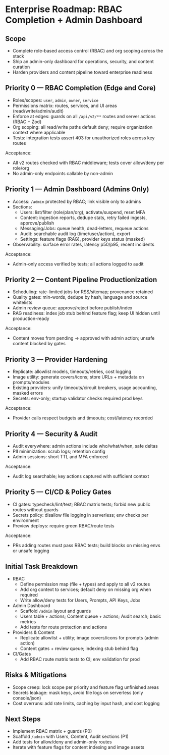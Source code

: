 # Enterprise Roadmap: RBAC Completion + Admin Dashboard

## Scope

- Complete role-based access control (RBAC) and org scoping across the stack
- Ship an admin-only dashboard for operations, security, and content curation
- Harden providers and content pipeline toward enterprise readiness

## Priority 0 — RBAC Completion (Edge and Core)

- Roles/scopes: `user`, `admin`, `owner`, `service`
- Permissions matrix: routes, services, and UI areas (read/write/admin/audit)
- Enforce at edges: guards on all `/api/v2/**` routes and server actions (RBAC + Zod)
- Org scoping: all read/write paths default deny; require organization context where applicable
- Tests: integration tests assert 403 for unauthorized roles across key routes

Acceptance:

- All v2 routes checked with RBAC middleware; tests cover allow/deny per role/org
- No admin-only endpoints callable by non-admin

## Priority 1 — Admin Dashboard (Admins Only)

- Access: `/admin` protected by RBAC; link visible only to admins
- Sections:
  - Users: list/filter (role/plan/org), activate/suspend, reset MFA
  - Content: ingestion reports, dedupe stats, retry failed ingests, approve/publish
  - Messaging/Jobs: queue health, dead-letters, requeue actions
  - Audit: searchable audit log (time/user/action), export
  - Settings: feature flags (RAG), provider keys status (masked)
- Observability: surface error rates, latency p50/p95, recent incidents

Acceptance:

- Admin-only access verified by tests; all actions logged to audit

## Priority 2 — Content Pipeline Productionization

- Scheduling: rate-limited jobs for RSS/sitemap; provenance retained
- Quality gates: min-words, dedupe by hash, language and source whitelists
- Admin review queue: approve/reject before publish/index
- RAG readiness: index job stub behind feature flag; keep UI hidden until production-ready

Acceptance:

- Content moves from pending → approved with admin action; unsafe content blocked by gates

## Priority 3 — Provider Hardening

- Replicate: allowlist models, timeouts/retries, cost logging
- Image utility: generate covers/icons; store URLs + metadata on prompts/modules
- Existing providers: unify timeouts/circuit breakers, usage accounting, masked errors
- Secrets: env-only; startup validator checks required prod keys

Acceptance:

- Provider calls respect budgets and timeouts; cost/latency recorded

## Priority 4 — Security & Audit

- Audit everywhere: admin actions include who/what/when, safe deltas
- PII minimization: scrub logs; retention config
- Admin sessions: short TTL and MFA enforced

Acceptance:

- Audit log searchable; key actions captured with sufficient context

## Priority 5 — CI/CD & Policy Gates

- CI gates: typecheck/lint/test; RBAC matrix tests; forbid new public routes without guards
- Secrets policy: disallow file logging in serverless; env checks per environment
- Preview deploys: require green RBAC/route tests

Acceptance:

- PRs adding routes must pass RBAC tests; build blocks on missing envs or unsafe logging

## Initial Task Breakdown

- RBAC
  - Define permission map (file + types) and apply to all v2 routes
  - Add org context to services; default deny on missing org when required
  - Write allow/deny tests for Users, Prompts, API Keys, Jobs
- Admin Dashboard
  - Scaffold `/admin` layout and guards
  - Users table + actions; Content queue + actions; Audit search; basic metrics
  - Add tests for route protection and actions
- Providers & Content
  - Replicate allowlist + utility; image covers/icons for prompts (admin action)
  - Content gates + review queue; indexing stub behind flag
- CI/Gates
  - Add RBAC route matrix tests to CI; env validation for prod

## Risks & Mitigations

- Scope creep: lock scope per priority and feature flag unfinished areas
- Secrets leakage: mask keys, avoid file logs on serverless (only console/json)
- Cost overruns: add rate limits, caching by input hash, and cost logging

## Next Steps

- Implement RBAC matrix + guards (P0)
- Scaffold `/admin` with Users, Content, Audit sections (P1)
- Add tests for allow/deny and admin-only routes
- Iterate with feature flags for content indexing and image assets
